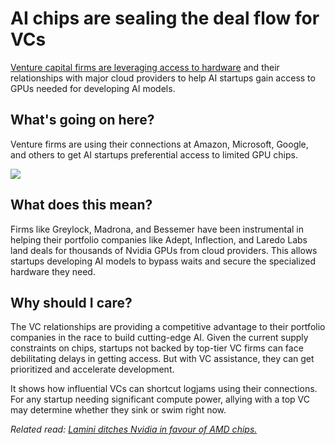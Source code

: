 # AI chips are sealing the deal flow for VCs

[Venture capital firms are leveraging access to hardware](https://www.theinformation.com/articles/vcs-dangle-ai-chips-to-woo-founders?utm_source=bensbites\&utm_medium=referral\&utm_campaign=ai-chips-are-sealing-the-deal-flow-for-vcs) and their relationships with major cloud providers to help AI startups gain access to GPUs needed for developing AI models.

## What's going on here?

Venture firms are using their connections at Amazon, Microsoft, Google, and others to get AI startups preferential access to limited GPU chips.

![](https://media.beehiiv.com/cdn-cgi/image/fit=scale-down,format=auto,onerror=redirect,quality=80/uploads/asset/file/984b1d15-84d5-44e0-86dc-c3c2e9d24309/image.png)

## What does this mean?

Firms like Greylock, Madrona, and Bessemer have been instrumental in helping their portfolio companies like Adept, Inflection, and Laredo Labs land deals for thousands of Nvidia GPUs from cloud providers. This allows startups developing AI models to bypass waits and secure the specialized hardware they need.

## Why should I care?

The VC relationships are providing a competitive advantage to their portfolio companies in the race to build cutting-edge AI. Given the current supply constraints on chips, startups not backed by top-tier VC firms can face debilitating delays in getting access. But with VC assistance, they can get prioritized and accelerate development.

It shows how influential VCs can shortcut logjams using their connections. For any startup needing significant compute power, allying with a top VC may determine whether they sink or swim right now.

*Related read:* *[Lamini ditches Nvidia in favour of AMD chips.](https://bensbites.beehiiv.com/p/lamini-ditches-nvidia-favour-amd)*
